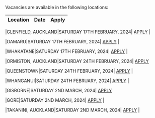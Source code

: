 Vacancies are available in the following locations:

| Location | Date | Apply |
|---|---|---|

|GLENFIELD, AUCKLAND|SATURDAY 17TH FEBRUARY, 2024| [APPLY](mailto:tfaala@rgis.co.nz?subject=GLENFIELD%20-%20SATURDAY%2017TH%20FEBRUARY) |

|OAMARU|SATURDAY 17TH FEBRUARY, 2024| [APPLY](mailto:tfaala@rgis.co.nz?subject=OAMARU%20-%20SATURDAY%2017TH%20FEBRUARY) |

|WHAKATANE|SATURDAY 17TH FEBRUARY, 2024| [APPLY](mailto:tfaala@rgis.co.nz?subject=WHAKATANE%20-%20SATURDAY%2017TH%20FEBRUARY) |

|ORMISTON, AUCKLAND|SATURDAY 24TH FEBRUARY, 2024| [APPLY](mailto:tfaala@rgis.co.nz?subject=ORMISTON%20-%20SATURDAY%2024TH%20FEBRUARY)

|QUEENSTOWN|SATURDAY 24TH FEBRUARY, 2024| [APPLY](mailto:tfaala@rgis.co.nz?subject=QUEENSTOWN%20-%20SATURDAY%2024TH%20FEBRUARY) |

|WHANGANUI|SATURDAY 24TH FEBRUARY, 2024| [APPLY](mailto:tfaala@rgis.co.nz?subject=WHAKATANE%20-%20SATURDAY%2024TH%20FEBRUARY) |

|GISBORNE|SATURDAY 2ND MARCH, 2024| [APPLY](mailto:tfaala@rgis.co.nz?subject=GISBORNE%20-%20SATURDAY%202ND%20MARCH)

|GORE|SATURDAY 2ND MARCH, 2024| [APPLY](mailto:tfaala@rgis.co.nz?subject=GORE%20-%20SATURDAY%202ND%20MARCH) |

|TAKANINI, AUCKLAND|SATURDAY 2ND MARCH, 2024| [APPLY](mailto:tfaala@rgis.co.nz?subject=TAKANINI%20-%20SATURDAY%202ND%20MARCH) |
